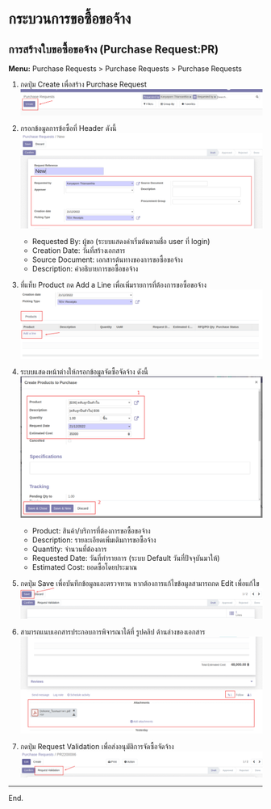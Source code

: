 # กระบวนการขอซื้อขอจ้าง

## การสร้างใบขอซื้อขอจ้าง (Purchase Request:PR)

**Menu:** Purchase Requests > Purchase Requests > Purchase Requests

1. กดปุ่ม Create เพื่อสร้าง Purchase Request 
![](img/pr_1.png)

2. กรอกข้อมูลการข้อซื้อที่ Header ดังนี้
![](img/pr_2.png)
    * Requested By: ผู้ขอ (ระบบแสดงค่าเริ่มต้นตามชื่อ user ที่ login)
    * Creation Date: วันที่สร้างเอกสาร
    * Source Document: เอกสารต้นทางของการขอซื้อขอจ้าง
    * Description: คำอธิบายการขอซื้อขอจ้าง

3. ที่แท็บ Product กด Add a Line เพื่อเพิ่มรายการที่ต้องการขอซื้อขอจ้าง
![](img/pr_3.png)

4. ระบบแสดงหน้าต่างให้กรอกข้อมูลจัดซื้อจัดจ้าง ดังนี้
![](img/pr_4.png)
    * Product: สินค้า/บริการที่ต้องการขอซื้อขอจ้าง
    * Description: รายละเอียดเพิ่มเติมการขอซื้อจ้าง
    * Quantity: จำนวนที่ต้องการ
    * Requested Date: วันที่ทำรายการ (ระบบ Default วันที่ปัจจุบันมาให้)
    * Estimated Cost: ยอดซื้อโดยประมาณ

5. กดปุ่ม Save เพื่อบันทึกข้อมูลและตรวจทาน หากต้องการแก้ไขข้อมูลสามารถกด Edit เพื่อแก้ไข
![](img/pr_5.png)

6. สามารถแนบเอกสารประกอบการพิจารณาได้ที่ รูปคลิป ด้านล่างของเอกสาร
![](img/attachment.png)

7. กดปุ่ม Request Validation เพื่อส่งอนุมัติการจัดซื้อจัดจ้าง
![](img/pr_6.png)
    
---
End.

